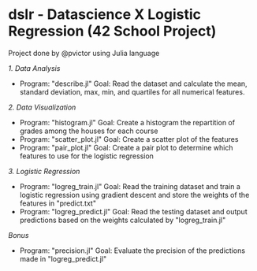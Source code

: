 # dslr - Datascience X Logistic Regression (42 School Project)

Project done by @pvictor using Julia language

*1. Data Analysis*
- Program: "describe.jl"
    Goal: Read the dataset and calculate the mean, standard deviation, max, min, and quartiles for all numerical features.

*2. Data Visualization*
- Program: "histogram.jl"
    Goal: Create a histogram the repartition of grades among the houses for each course
- Program: "scatter_plot.jl"
    Goal: Create a scatter plot of the features
- Program: "pair_plot.jl"
    Goal: Create a pair plot to determine which features to use for the logistic regression

*3. Logistic Regression*
- Program: "logreg_train.jl"
    Goal: Read the training dataset and train a logistic regression using gradient descent and store the weights of the features in "predict.txt"
- Program: "logreg_predict.jl"
    Goal: Read the testing dataset and output predictions based on the weights calculated by "logreg_train.jl"

*Bonus*
- Program: "precision.jl"
    Goal: Evaluate the precision of the predictions made in "logreg_predict.jl"